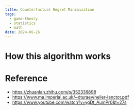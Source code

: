 ```yaml
---
title: Counterfactual Regret Minimization
tags:
  - game-theory
  - statistics
  - math
date: 2024-06-26
---
```

# How this algorithm works



# Reference

* https://zhuanlan.zhihu.com/p/352336898
* https://www.ma.imperial.ac.uk/~dturaev/neller-lanctot.pdf
* https://www.youtube.com/watch?v=ygDt_AumPr0&t=27s